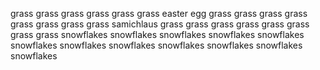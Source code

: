 grass
grass
grass
grass
grass
grass
easter egg
grass
grass
grass
grass
grass
grass
grass
grass
samichlaus
grass
grass
grass
grass
grass
grass
grass
grass
snowflakes
snowflakes
snowflakes
snowflakes
snowflakes
snowflakes
snowflakes
snowflakes
snowflakes
snowflakes
snowflakes
snowflakes
